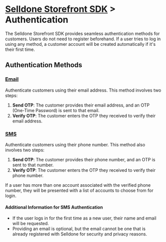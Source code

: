 # [Selldone Storefront SDK](../) > Authentication

The Selldone Storefront SDK provides seamless authentication methods for customers. Users do not need to register beforehand. If a user tries to log in using any method, a customer account will be created automatically if it's their first time.

## Authentication Methods

### [Email](./email)

Authenticate customers using their email address. This method involves two steps:

1. **Send OTP**: The customer provides their email address, and an OTP (One-Time Password) is sent to that email.
2. **Verify OTP**: The customer enters the OTP they received to verify their email address.

### [SMS](./sms)

Authenticate customers using their phone number. This method also involves two steps:

1. **Send OTP**: The customer provides their phone number, and an OTP is sent to that number.
2. **Verify OTP**: The customer enters the OTP they received to verify their phone number.

If a user has more than one account associated with the verified phone number, they will be presented with a list of accounts to choose from for login.

#### Additional Information for SMS Authentication

- If the user logs in for the first time as a new user, their name and email will be requested.
- Providing an email is optional, but the email cannot be one that is already registered with Selldone for security and privacy reasons.


